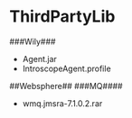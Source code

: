 ThirdPartyLib
=============

###Wily###
 - Agent.jar
 - IntroscopeAgent.profile

##Websphere##
###MQ####
 - wmq.jmsra-7.1.0.2.rar
 
